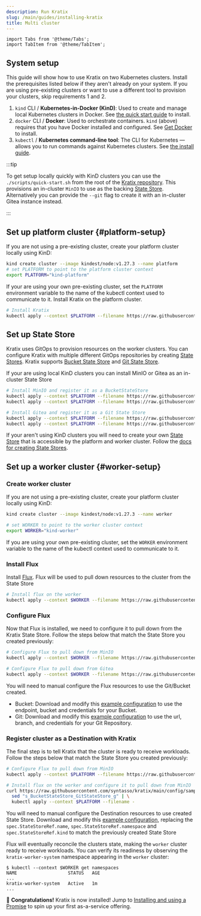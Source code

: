 ```yaml
---
description: Run Kratix
slug: /main/guides/installing-kratix
title: Multi cluster
---
```

```mdx-code-block
import Tabs from '@theme/Tabs';
import TabItem from '@theme/TabItem';
```

## System setup

This guide will show how to use Kratix on two Kubernetes clusters. Install the prerequisites
listed below if they aren't already on your system. If you are using pre-existing clusters
or want to use a different tool to provision your clusters, skip requirements 1 and 2.

1. `kind` CLI / **Kubernetes-in-Docker (KinD)**:
   Used to create and manage local Kubernetes clusters in Docker. See [the quick start guide](https://kind.sigs.k8s.io/docs/user/quick-start/) to install.
2. `docker` CLI / **Docker**:
   Used to orchestrate containers. `kind` (above) requires that you have Docker installed and configured. See [Get Docker](https://docs.docker.com/get-docker/) to install.
3. `kubectl` / **Kubernetes command-line tool**:
   The CLI for Kubernetes — allows you to run commands against Kubernetes clusters. See [the install guide](https://kubernetes.io/docs/tasks/tools/#kubectl).

:::tip

To get setup locally quickly with KinD clusters you can use the `./scripts/quick-start.sh`
from the root of the [Kratix repository](https://github.com/syntasso/kratix). This provisions
an in-cluster `MinIO` to use as the backing [State Store](../../05-reference/06-statestore/01-statestore.md).
Alternatively you can provide the `--git` flag to create it with an in-cluster Gitea
instance instead.

:::

## Set up platform cluster {#platform-setup}

If you are not using a pre-existing cluster, create your platform cluster locally using KinD:
```bash
kind create cluster --image kindest/node:v1.27.3 --name platform
# set PLATFORM to point to the platform cluster context
export PLATFORM="kind-platform"
```

If your are using your own pre-existing cluster, set the `PLATFORM` environment
variable to the name of the kubectl context used to communicate to it. Install Kratix
on the platform cluster.
```bash
# Install Kratix
kubectl apply --context $PLATFORM --filename https://raw.githubusercontent.com/syntasso/kratix/main/distribution/kratix.yaml
```

## Set up State Store
Kratix uses GitOps to provision resources on the worker clusters. You can configure Kratix
with multiple different GitOps repositories by creating [State Stores](/docs/main/05-reference/06-statestore/01-statestore.md).
Kratix supports [Bucket State Store](/docs/main/05-reference/06-statestore/03-bucketstatestore.md)
and [Git State Store](/docs/main/05-reference/06-statestore/02-gitstatestore.md).

If your are using local KinD clusters you can install MinIO or Gitea as an in-cluster State Store

<Tabs className="boxedTabs" groupId="stateStore">
  <TabItem value="minio" label="Bucket (on KinD)">

  ```bash
  # Install MinIO and register it as a BucketStateStore
  kubectl apply --context $PLATFORM --filename https://raw.githubusercontent.com/syntasso/kratix/main/config/samples/minio-install.yaml
  kubectl apply --context $PLATFORM --filename https://raw.githubusercontent.com/syntasso/kratix/main/config/samples/platform_v1alpha1_bucketstatestore.yaml
  ```

  </TabItem>

  <TabItem value="gitea" label="Git (on KinD)">

  ```bash
  # Install Gitea and register it as a Git State Store
  kubectl apply --context $PLATFORM --filename https://raw.githubusercontent.com/syntasso/kratix/main/hack/platform/gitea-install.yaml
  kubectl apply --context $PLATFORM --filename https://raw.githubusercontent.com/syntasso/kratix/main/config/samples/platform_v1alpha1_gitstatestore.yaml
  ```

  </TabItem>

  <TabItem value="custom" label="Custom">

  If your aren't using KinD clusters you will need to create your own [State Store](/docs/main/05-reference/06-statestore/01-statestore.md)
  that is accessible by the platform and worker cluster. Follow the [docs for creating State Stores](/docs/main/05-reference/06-statestore/01-statestore.md).

  </TabItem>

</Tabs>



## Set up a worker cluster {#worker-setup}

### Create worker cluster
If you are not using a pre-existing cluster, create your platform cluster locally using KinD:
```bash
kind create cluster --image kindest/node:v1.27.3 --name worker

# set WORKER to point to the worker cluster context
export WORKER="kind-worker"
```

If you are using your own pre-existing cluster, set the `WORKER` environment
variable to the name of the kubectl context used to communicate to it.

### Install Flux
Install [Flux](https://fluxcd.io/). Flux will be used to pull down resources to the
cluster from the State Store
```bash
# Install flux on the worker
kubectl apply --context $WORKER --filename https://raw.githubusercontent.com/syntasso/kratix/main/hack/destination/gitops-tk-install.yaml
```


### Configure Flux
Now that Flux is installed, we need to configure it to pull down from the Kratix State Store.
Follow the steps below that match the State Store you created previously:

<Tabs className="boxedTabs" groupId="stateStore">
<TabItem value="minio" label="Bucket (on KinD)">

```bash
# Configure Flux to pull down from MinIO
kubectl apply --context $WORKER --filename https://raw.githubusercontent.com/syntasso/kratix/main/hack/destination/gitops-tk-resources.yaml
```

</TabItem>

<TabItem value="gitea" label="Git (on KinD)">

```bash
# Configure Flux to pull down from Gitea
kubectl apply --context $WORKER --filename https://raw.githubusercontent.com/syntasso/kratix/main/hack/destination/gitops-tk-resources-git.yaml
```

</TabItem>

<TabItem value="custom" label="Custom">

  You will need to manual configure the Flux resources to use the Git/Bucket created.

  - Bucket: Download and modify this [example configuration](https://raw.githubusercontent.com/syntasso/kratix/main/hack/destination/gitops-tk-resources.yaml)
    to use the endpoint, bucket and credentials for your Bucket.
  - Git: Download and modify this [example configuration](https://raw.githubusercontent.com/syntasso/kratix/main/hack/destination/gitops-tk-resources-git.yaml)
    to use the url, branch, and credentials for your Git Repository.

</TabItem>
</Tabs>

### Register cluster as a Destination with Kratix

The final step is to tell Kratix that the cluster is ready to receive workloads.
Follow the steps below that match the State Store you created previously:

<Tabs className="boxedTabs" groupId="stateStore">
<TabItem value="minio" label="Bucket (on KinD)">

```bash
# Configure Flux to pull down from MinIO
kubectl apply --context $PLATFORM --filename https://raw.githubusercontent.com/syntasso/kratix/main/config/samples/platform_v1alpha1_worker.yaml
```

</TabItem>

<TabItem value="gitea" label="Git (on KinD)">

```bash
# Install flux on the worker and configure it to pull down from MinIO
curl https://raw.githubusercontent.com/syntasso/kratix/main/config/samples/platform_v1alpha1_worker.yaml | \
  sed "s_BucketStateStore_GitStateStore_g" | \
  kubectl apply --context $PLATFORM --filename -
```

</TabItem>

<TabItem value="custom" label="Custom">

You will need to manual configure the Destination resources to use created State Store.
Download and modify this [example configuration](https://raw.githubusercontent.com/syntasso/kratix/main/config/samples/platform_v1alpha1_worker.yaml),
replacing the `spec.StateStoreRef.name`, `spec.StateStoreRef.namespace` and `spec.StateStoreRef.kind`
to match the previously created State Store

</TabItem>
</Tabs>

Flux will eventually reconcile the clusters state, making the `worker` cluster ready
to receive workloads. You can verify its readiness by observing the `kratix-worker-system`
namespace appearing in the `worker` cluster:

```shell-session
$ kubectl --context $WORKER get namespaces
NAME                   STATUS   AGE
...
kratix-worker-system   Active   1m
...
```

🎉   **Congratulations!** Kratix is now installed! Jump to [Installing and using a Promise](installing-a-promise) to spin up your first as-a-service offering.
